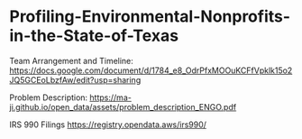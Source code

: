 # Profiling-Environmental-Nonprofits-in-the-State-of-Texas

Team Arrangement and Timeline:
  https://docs.google.com/document/d/1784_e8_OdrPfxMOOuKCFfVpklk15o2JQ5GCEoLbzfAw/edit?usp=sharing 

Problem Description:
  https://ma-ji.github.io/open_data/assets/problem_description_ENGO.pdf

IRS 990 Filings
  https://registry.opendata.aws/irs990/
